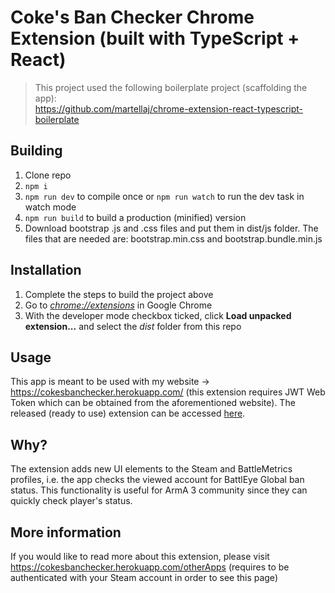 # Coke's Ban Checker Chrome Extension (built with TypeScript + React)

> This project used the following boilerplate project (scaffolding the app):  
> https://github.com/martellaj/chrome-extension-react-typescript-boilerplate

## Building

1.  Clone repo
2.  `npm i`
3.  `npm run dev` to compile once or `npm run watch` to run the dev task in watch mode
4.  `npm run build` to build a production (minified) version
5.  Download bootstrap .js and .css files and put them in dist/js folder. The files that are needed are: bootstrap.min.css and bootstrap.bundle.min.js

## Installation

1.  Complete the steps to build the project above
2.  Go to [_chrome://extensions_](chrome://extensions) in Google Chrome
3.  With the developer mode checkbox ticked, click **Load unpacked extension...** and select the _dist_ folder from this repo

## Usage

This app is meant to be used with my website -> https://cokesbanchecker.herokuapp.com/ (this extension requires JWT Web Token which can be obtained from the aforementioned website). The released (ready to use) extension can be accessed [here](https://chrome.google.com/webstore/detail/cokes-ban-checker-extensi/hmmcfkdejhgadhiojdfomeglbpmogfpm).

## Why?

The extension adds new UI elements to the Steam and BattleMetrics profiles, i.e. the app checks the viewed account for BattlEye Global ban status. This functionality is useful for ArmA 3 community since they can quickly check player's status.

## More information

If you would like to read more about this extension, please visit https://cokesbanchecker.herokuapp.com/otherApps (requires to be authenticated with your Steam account in order to see this page)
